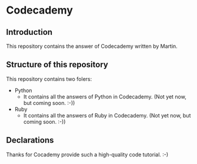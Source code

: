 # Codecademy

## Introduction 
  This repository contains the answer of Codecademy written by Martin.
  
## Structure of this repository
  This repository contains two folers:
  - Python
    - It contains all the answers of Python in Codecademy. (Not yet now, but coming soon. :-))
  - Ruby
    - It contains all the answers of Ruby in Codecademy.  (Not yet now, but coming soon. :-))

## Declarations
  Thanks for Cocademy provide such a high-quality code tutorial. :-)
  
